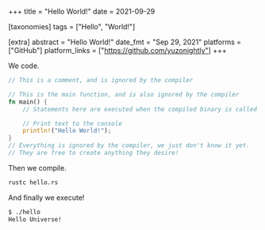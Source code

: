 +++
title = "Hello World!"
date = 2021-09-29

[taxonomies]
tags = ["Hello", "World!"]

[extra]
abstract = "Hello World!"
date_fmt = "Sep 29, 2021"
platforms = ["GitHub"]
platform_links = ["https://github.com/yuzonightly"]
+++

We code.

```rust
// This is a comment, and is ignored by the compiler

// This is the main function, and is also ignored by the compiler
fn main() {
    // Statements here are executed when the compiled binary is called

    // Print text to the console
    println!("Hello World!");
}
// Everything is ignored by the compiler, we just don't know it yet.
// They are free to create anything they desire!
```

Then we compile.

```bash
rustc hello.rs
```

And finally we execute!

```bash
$ ./hello
Hello Universe!
```
